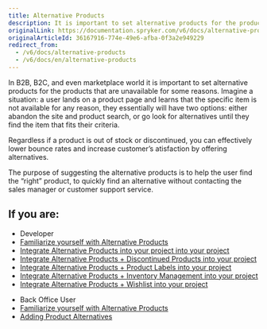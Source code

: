 ```yaml
---
title: Alternative Products
description: It is important to set alternative products for the products that are unavailable for some reason. This helps users to find the “right” product.
originalLink: https://documentation.spryker.com/v6/docs/alternative-products
originalArticleId: 36167916-774e-49e6-afba-0f3a2e949229
redirect_from:
  - /v6/docs/alternative-products
  - /v6/docs/en/alternative-products
---
```


In B2B, B2C, and even marketplace world it is important to set alternative products for the products that are unavailable for some reasons. Imagine a situation: a user lands on a product page and learns that the specific item is not available for any reason, they essentially will have two options: either abandon the site and product search, or go look for alternatives until they find the item that fits their criteria.

Regardless if a product is out of stock or discontinued, you can effectively lower bounce rates and increase customer’s atisfaction by offering alternatives.

The purpose of suggesting the alternative products is to help the user find the “right” product, to quickly find an alternative without contacting the sales manager or customer support service.

## If you are:

<div class="mr-container">
    <div class="mr-list-container">
        <!-- col1 -->
        <div class="mr-col">
            <ul class="mr-list mr-list-green">
                <li class="mr-title">Developer</li>
                <li><a href="https://documentation.spryker.com/docs/alternative-products-overview" class="mr-link">Familiarize yourself with Alternative Products</a></li>
                <li><a href="https://documentation.spryker.com/docs/alternative-products-feature-integration-201903" class="mr-link">Integrate Alternative Products into your project into your project</a></li>
                <li><a href="https://documentation.spryker.com/docs/alternative-products-discontinued-products-feature-integration-201903" class="mr-link">Integrate Alternative Products + Discontinued Products into your project</a></li>
                <li><a href="https://documentation.spryker.com/docs/alternative-products-product-labels-feature-integration-201903" class="mr-link">Integrate Alternative Products + Product Labels into your project</a></li>
                <li><a href="https://documentation.spryker.com/docs/alternative-products-inventory-management-feature-integration-201903" class="mr-link">Integrate Alternative Products + Inventory Management into your project</a></li>
                <li><a href="https://documentation.spryker.com/docs/alternative-products-wishlist-feature-integration-201903" class="mr-link">Integrate Alternative Products + Wishlist into your project</a></li>
            </ul>
        </div>
        <!-- col2 -->
        <div class="mr-col">
            <ul class="mr-list mr-list-blue">
                <li class="mr-title"> Back Office User</li>
               <li><a href="https://documentation.spryker.com/docs/alternative-products-overview" class="mr-link">Familiarize yourself with Alternative Products</a></li>
                <li><a href="https://documentation.spryker.com/docs/adding-product-alternatives" class="mr-link">Adding Product Alternatives</a></li>
            </ul>
        </div>
    </div>
</div>
